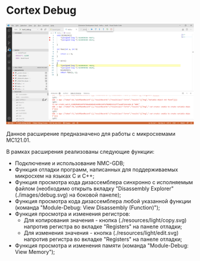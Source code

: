 # Cortex Debug

![Visual Studio Code with Module-Debug Installed](./images/vs-code-screenshot.png)

Данное расширение предназначено для работы с микросхемами МС121.01.

В рамках расширения реализованы следующие функции:

* Подключение и использование NMC-GDB; 
* Функция отладки программ, написанных для поддерживаемых микросхем на языках С и С++;
* Функция просмотра кода дизассемблера синхронно с исполняемым файлом (необходимо открыть вкладку "Disassembly Explorer" (./images/debug.svg) на боковой панеле);
* Функция просмотра кода дизассемблера любой указанной функции (команда "Module-Debug: View Disassembly  (Function)");
* Функция просмотра и изменения регистров:
   * Для копирования значения - кнопка (./resources/light/copy.svg) напротив регистра во вкладке "Registers" на панеле отладки;
   * Для изменения значения - кнопка (./resources/light/edit.svg) напротив регистра во вкладке "Registers" на панеле отладки;
* Функция просмотра и изменения памяти (команда "Module-Debug: View Memory");

